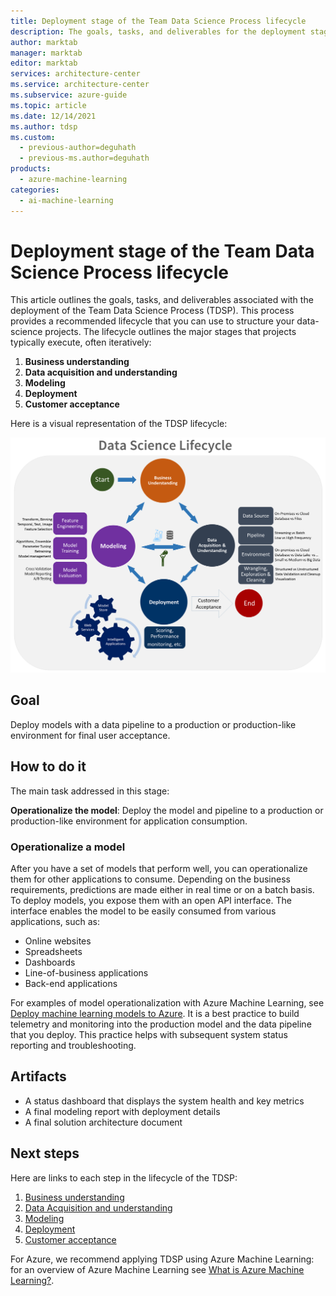 ```yaml
---
title: Deployment stage of the Team Data Science Process lifecycle
description: The goals, tasks, and deliverables for the deployment stage of your data-science projects
author: marktab
manager: marktab
editor: marktab
services: architecture-center
ms.service: architecture-center
ms.subservice: azure-guide
ms.topic: article
ms.date: 12/14/2021
ms.author: tdsp
ms.custom:
  - previous-author=deguhath
  - previous-ms.author=deguhath
products:
  - azure-machine-learning
categories:
  - ai-machine-learning
---
```

# Deployment stage of the Team Data Science Process lifecycle

This article outlines the goals, tasks, and deliverables associated with the deployment of the Team Data Science Process (TDSP). This process provides a recommended lifecycle that you can use to structure your data-science projects. The lifecycle outlines the major stages that projects typically execute, often iteratively:

   1. **Business understanding**
   2. **Data acquisition and understanding**
   3. **Modeling**
   4. **Deployment**
   5. **Customer acceptance**

Here is a visual representation of the TDSP lifecycle:

![TDSP lifecycle](./media/lifecycle/tdsp-lifecycle2.png)

## Goal
Deploy models with a data pipeline to a production or production-like environment for final user acceptance.

## How to do it
The main task addressed in this stage:

**Operationalize the model**: Deploy the model and pipeline to a production or production-like environment for application consumption.

### Operationalize a model
After you have a set of models that perform well, you can operationalize them for other applications to consume. Depending on the business requirements, predictions are made either in real time or on a batch basis. To deploy models, you expose them with an open API interface. The interface enables the model to be easily consumed from various applications, such as:

   * Online websites
   * Spreadsheets
   * Dashboards
   * Line-of-business applications
   * Back-end applications

For examples of model operationalization with Azure Machine Learning, see [Deploy machine learning models to Azure](/azure/machine-learning/how-to-deploy-managed-online-endpoints). It is a best practice to build telemetry and monitoring into the production model and the data pipeline that you deploy. This practice helps with subsequent system status reporting and troubleshooting.

## Artifacts

* A status dashboard that displays the system health and key metrics
* A final modeling report with deployment details
* A final solution architecture document

## Next steps

Here are links to each step in the lifecycle of the TDSP:

   1. [Business understanding](lifecycle-business-understanding.md)
   2. [Data Acquisition and understanding](lifecycle-data.md)
   3. [Modeling](lifecycle-modeling.md)
   4. [Deployment](lifecycle-deployment.md)
   5. [Customer acceptance](lifecycle-acceptance.md)

For Azure, we recommend applying TDSP using Azure Machine Learning:  for an overview of Azure Machine Learning see [What is Azure Machine Learning?](/azure/machine-learning/overview-what-is-azure-machine-learning).
